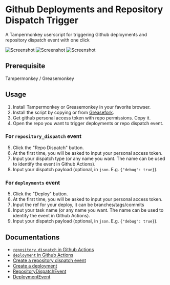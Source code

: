 Github Deployments and Repository Dispatch Trigger
============================================================================

A Tampermonkey userscript for triggering Github deployments and repository dispatch event with one click

![Screenshot](https://raw.githubusercontent.com/tete1030/github-repo-dispatcher/master/imgs/btn.png)
![Screenshot](https://raw.githubusercontent.com/tete1030/github-repo-dispatcher/master/imgs/type.png)
![Screenshot](https://raw.githubusercontent.com/tete1030/github-repo-dispatcher/master/imgs/payload.png)

## Prerequisite

Tampermonkey / Greasemonkey

## Usage

1. Install Tampermonkey or Greasemonkey in your favorite browser.
2. Install the script by copying or from [Greasefork](https://greasyfork.org/en/scripts/394032-github-repository-dispatch-trigger).
3. Get github personal access token with repo permissions. Copy it.
4. Open the repo you want to trigger deployments or repo dispatch event.

### For `repository_dispatch` event
5. Click the "Repo Dispatch" button.
6. At the first time, you will be asked to input your personal access token.
7. Input your dispatch type (or any name you want. The name can be used to identify the event in Github Actions).
8. Input your dispatch payload (optional, in `json`. E.g. `{"debug": true}`).

### For `deployments` event
5. Click the "Deploy" button.
6. At the first time, you will be asked to input your personal access token.
7. Input the ref for your deploy, it can be branches/tags/commits
8. Input your task name (or any name you want. The name can be used to identify the event in Github Actions).
9. Input your dispatch payload (optional, in `json`. E.g. `{"debug": true}`).

## Documentations

* [`repository_dispatch` in Github Actions](https://help.github.com/en/actions/automating-your-workflow-with-github-actions/events-that-trigger-workflows#external-events-repository_dispatch)
* [`deployment` in Github Actions](https://help.github.com/en/actions/automating-your-workflow-with-github-actions/events-that-trigger-workflows#deployment-event-deployment)
* [Create a repository dispatch event](https://developer.github.com/v3/repos/#create-a-repository-dispatch-event)
* [Create a deployment](https://developer.github.com/v3/repos/deployments/#create-a-deployment)
* [RepositoryDispatchEvent](https://developer.github.com/v3/activity/events/types/#repositorydispatchevent)
* [DeploymentEvent](https://developer.github.com/v3/activity/events/types/#deploymentevent)
